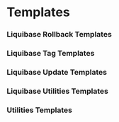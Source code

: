 # Templates

### Liquibase Rollback Templates

### Liquibase Tag Templates

### Liquibase Update Templates

### Liquibase Utilities Templates

### Utilities Templates
